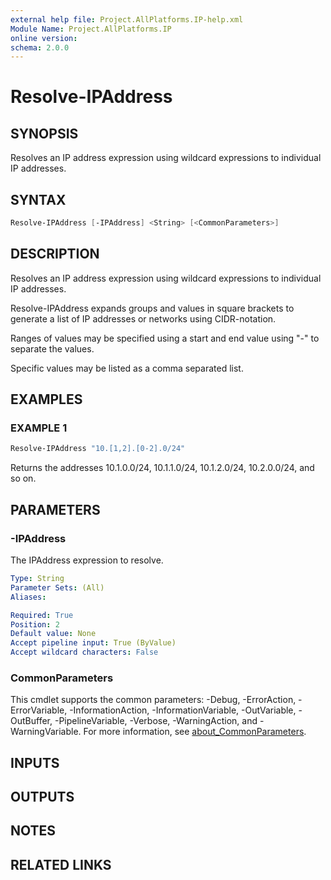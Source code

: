 ```yaml
---
external help file: Project.AllPlatforms.IP-help.xml
Module Name: Project.AllPlatforms.IP
online version:
schema: 2.0.0
---
```


# Resolve-IPAddress

## SYNOPSIS

Resolves an IP address expression using wildcard expressions to individual IP addresses.

## SYNTAX

```powershell
Resolve-IPAddress [-IPAddress] <String> [<CommonParameters>]
```

## DESCRIPTION

Resolves an IP address expression using wildcard expressions to individual IP addresses.

Resolve-IPAddress expands groups and values in square brackets to generate a list of IP addresses
or networks using CIDR-notation.

Ranges of values may be specified using a start and end value using "-" to separate the values.

Specific values may be listed as a comma separated list.

## EXAMPLES

### EXAMPLE 1

```powershell
Resolve-IPAddress "10.[1,2].[0-2].0/24"
```

Returns the addresses 10.1.0.0/24, 10.1.1.0/24, 10.1.2.0/24, 10.2.0.0/24, and so on.

## PARAMETERS

### -IPAddress

The IPAddress expression to resolve.

```yaml
Type: String
Parameter Sets: (All)
Aliases:

Required: True
Position: 2
Default value: None
Accept pipeline input: True (ByValue)
Accept wildcard characters: False
```

### CommonParameters

This cmdlet supports the common parameters: -Debug, -ErrorAction, -ErrorVariable,
-InformationAction, -InformationVariable, -OutVariable, -OutBuffer, -PipelineVariable,
-Verbose, -WarningAction, and -WarningVariable. For more information, see
[about_CommonParameters](http://go.microsoft.com/fwlink/?LinkID=113216).

## INPUTS

## OUTPUTS

## NOTES

## RELATED LINKS

